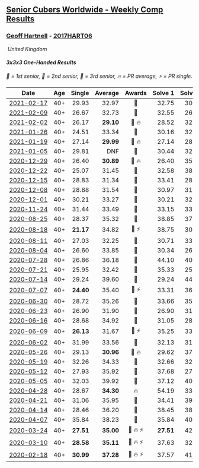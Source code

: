 <style>table {white-space: nowrap;}</style>
<link rel="stylesheet" type="text/css" href="/scw-comp/css/flags.css" />

## [Senior Cubers Worldwide - Weekly Comp Results](/scw-comp/results/)
### [Geoff Hartnell](README.md) - [2017HART06](https://www.worldcubeassociation.org/persons/2017HART06?event=333oh)

<i class="flag flag-GB" />&nbsp;United Kingdom

#### 3x3x3 One-Handed Results

<span style="white-space: nowrap;">🥇 = 1st senior</span>, <span style="white-space: nowrap;">🥈 = 2nd senior</span>, <span style="white-space: nowrap;">🥉 = 3rd senior</span>, <span style="white-space: nowrap;">🔥 = PR average</span>, <span style="white-space: nowrap;">⚡ = PR single</span>.

| Date | Age | Single | Average | Awards | Solve 1 | Solve 2 | Solve 3 | Solve 4 | Solve 5 | Video |
| :--: | :--: | --: | --: | :--: | --: | --: | --: | --: | --: | :-- |
| [2021-02-17](../../results/2021-02-17/333oh.md) | 40+ | 29.93 | 32.97 | 🥉 | 32.75 | 30.19 | 39.56 | 35.96 | 29.93 | [Desktop](https://www.facebook.com/events/2846210318979915/permalink/2848772602057020) / [Mobile](https://m.facebook.com/events/2846210318979915?view=permalink&id=2848772602057020) |
| [2021-02-09](../../results/2021-02-09/333oh.md) | 40+ | 26.67 | 32.73 | 🥉 | 32.55 | 26.67 | 34.77 | 30.88 | 35.88 | [Desktop](https://www.facebook.com/events/749806039307047/permalink/753222112298773) / [Mobile](https://m.facebook.com/events/749806039307047?view=permalink&id=753222112298773) |
| [2021-02-02](../../results/2021-02-02/333oh.md) | 40+ | 26.17 | **29.10** | 🥈 🔥 | 28.52 | 32.07 | 57.76 | 26.72 | 26.17 | [Desktop](https://www.facebook.com/557281693/videos/10159383727601694) / [Mobile](https://m.facebook.com/557281693/videos/10159383727601694) |
| [2021-01-26](../../results/2021-01-26/333oh.md) | 40+ | 24.51 | 33.34 | 🥈 | 30.16 | 32.12 | 1:21.60 | 37.75 | 24.51 | [Desktop](https://www.facebook.com/events/415506712992555/permalink/418462346030325) / [Mobile](https://m.facebook.com/events/415506712992555?view=permalink&id=418462346030325) |
| [2021-01-19](../../results/2021-01-19/333oh.md) | 40+ | 27.14 | **29.99** | 🥈 🔥 | 27.14 | 28.40 | 29.28 | 32.30 | 34.69 | [Desktop](https://www.facebook.com/events/259430338941057/permalink/262212375329520) / [Mobile](https://m.facebook.com/events/259430338941057?view=permalink&id=262212375329520) |
| [2021-01-05](../../results/2021-01-05/333oh.md) | 40+ | 29.81 | DNF | 🥉 | 30.44 | 32.30 | DNF | 29.81 | DNF | [Desktop](https://www.facebook.com/events/237822631087555/permalink/242231130646705) / [Mobile](https://m.facebook.com/events/237822631087555?view=permalink&id=242231130646705) |
| [2020-12-29](../../results/2020-12-29/333oh.md) | 40+ | 26.40 | **30.89** | 🥈 🔥 | 26.40 | 35.11 | 32.69 | 31.06 | 28.93 | [Desktop](https://www.facebook.com/events/807437066779451/permalink/811052613084563) / [Mobile](https://m.facebook.com/events/807437066779451?view=permalink&id=811052613084563) |
| [2020-12-22](../../results/2020-12-22/333oh.md) | 40+ | 25.07 | 31.45 | 🥈 | 32.58 | 38.12 | 25.07 | 29.26 | 32.52 | [Desktop](https://www.facebook.com/events/758481858355136/permalink/760170018186320) / [Mobile](https://m.facebook.com/events/758481858355136?view=permalink&id=760170018186320) |
| [2020-12-15](../../results/2020-12-15/333oh.md) | 40+ | 28.83 | 31.34 | 🥉 | 33.41 | 28.83 | 32.27 | 30.01 | 31.73 | [Desktop](https://www.facebook.com/events/804969103386330/permalink/808494549700452) / [Mobile](https://m.facebook.com/events/804969103386330?view=permalink&id=808494549700452) |
| [2020-12-08](../../results/2020-12-08/333oh.md) | 40+ | 28.88 | 31.54 | 🥉 | 30.97 | 31.96 | 35.75 | 28.88 | 31.68 | [Desktop](https://www.facebook.com/events/1026387727837469/permalink/1030121654130743) / [Mobile](https://m.facebook.com/events/1026387727837469?view=permalink&id=1030121654130743) |
| [2020-12-01](../../results/2020-12-01/333oh.md) | 40+ | 30.21 | 33.27 | 🥉 | 30.21 | 32.21 | 31.54 | 36.76 | 36.05 | [Desktop](https://www.facebook.com/events/456949201957439/permalink/461362514849441) / [Mobile](https://m.facebook.com/events/456949201957439?view=permalink&id=461362514849441) |
| [2020-11-24](../../results/2020-11-24/333oh.md) | 40+ | 31.44 | 33.49 | 🥉 | 33.15 | 33.48 | 33.84 | 31.44 | 38.53 | [Desktop](https://www.facebook.com/events/418254925863499/permalink/421990115489980) / [Mobile](https://m.facebook.com/events/418254925863499?view=permalink&id=421990115489980) |
| [2020-08-25](../../results/2020-08-25/333oh.md) | 40+ | 28.37 | 35.32 | 🥇 | 38.85 | 37.53 | 28.37 | 31.23 | 37.21 | [Desktop](https://www.facebook.com/events/2812216602434889/permalink/2818643991792150) / [Mobile](https://m.facebook.com/events/2812216602434889?view=permalink&id=2818643991792150) |
| [2020-08-18](../../results/2020-08-18/333oh.md) | 40+ | **21.17** | 34.82 | 🥈 ⚡ | 38.75 | 30.77 | 46.57 | **21.17** | 34.93 | [Desktop](https://www.facebook.com/events/357518755418063/permalink/361776554992283) / [Mobile](https://m.facebook.com/events/357518755418063?view=permalink&id=361776554992283) |
| [2020-08-11](../../results/2020-08-11/333oh.md) | 40+ | 27.03 | 32.25 | 🥈 | 30.71 | 33.38 | 32.65 | 27.03 | 37.40 | [Desktop](https://www.facebook.com/events/338631130511019/permalink/342003433507122) / [Mobile](https://m.facebook.com/events/338631130511019?view=permalink&id=342003433507122) |
| [2020-08-04](../../results/2020-08-04/333oh.md) | 40+ | 26.60 | 33.85 | 🥉 | 30.34 | 26.60 | DNF | 34.00 | 37.20 | [Desktop](https://www.facebook.com/events/748440219235440/permalink/753078005438328) / [Mobile](https://m.facebook.com/events/748440219235440?view=permalink&id=753078005438328) |
| [2020-07-28](../../results/2020-07-28/333oh.md) | 40+ | 26.86 | 36.18 | 🥉 | 44.10 | 40.53 | 29.54 | 38.47 | 26.86 | [Desktop](https://www.facebook.com/events/708566320000803/permalink/712563192934449) / [Mobile](https://m.facebook.com/events/708566320000803?view=permalink&id=712563192934449) |
| [2020-07-21](../../results/2020-07-21/333oh.md) | 40+ | 25.95 | 32.42 | 🥈 | 35.33 | 25.95 | 27.74 | DNF | 34.18 | [Desktop](https://www.facebook.com/events/1842039515939197/permalink/1846057968870685) / [Mobile](https://m.facebook.com/events/1842039515939197?view=permalink&id=1846057968870685) |
| [2020-07-14](../../results/2020-07-14/333oh.md) | 40+ | 29.24 | 39.60 | 🥈 | 29.24 | 44.05 | 40.53 | 38.98 | 39.30 | [Desktop](https://www.facebook.com/events/1157754364595802/permalink/1158788084492430) / [Mobile](https://m.facebook.com/events/1157754364595802?view=permalink&id=1158788084492430) |
| [2020-07-07](../../results/2020-07-07/333oh.md) | 40+ | **24.40** | 35.40 | 🥉 ⚡ | 33.31 | 36.92 | **24.40** | 40.88 | 35.98 | [Desktop](https://www.facebook.com/events/271667090769235/permalink/275075220428422) / [Mobile](https://m.facebook.com/events/271667090769235?view=permalink&id=275075220428422) |
| [2020-06-30](../../results/2020-06-30/333oh.md) | 40+ | 28.72 | 35.26 | 🥉 | 33.66 | 35.36 | 28.72 | 36.75 | 44.85 | [Desktop](https://www.facebook.com/events/679860472562391/permalink/682401835641588) / [Mobile](https://m.facebook.com/events/679860472562391?view=permalink&id=682401835641588) |
| [2020-06-23](../../results/2020-06-23/333oh.md) | 40+ | 26.90 | 31.90 | 🥈 | 26.90 | 31.89 | 34.26 | 41.43 | 29.54 | [Desktop](https://www.facebook.com/events/722150235200875/permalink/725001771582388) / [Mobile](https://m.facebook.com/events/722150235200875?view=permalink&id=725001771582388) |
| [2020-06-16](../../results/2020-06-16/333oh.md) | 40+ | 28.68 | 34.92 | 🥉 | 31.05 | 28.68 | 35.58 | 38.14 | 40.42 | [Desktop](https://www.facebook.com/events/604103587178706/permalink/605602253695506) / [Mobile](https://m.facebook.com/events/604103587178706?view=permalink&id=605602253695506) |
| [2020-06-09](../../results/2020-06-09/333oh.md) | 40+ | **26.13** | 31.67 | 🥈 ⚡ | 35.25 | 33.15 | **26.13** | 54.33 | 26.61 | [Desktop](https://www.facebook.com/events/903549840109576/permalink/907264923071401) / [Mobile](https://m.facebook.com/events/903549840109576?view=permalink&id=907264923071401) |
| [2020-06-02](../../results/2020-06-02/333oh.md) | 40+ | 31.99 | 33.56 | 🥈 | 32.13 | 31.99 | 34.35 | 34.19 | 34.57 | [Desktop](https://www.facebook.com/events/3373950429496747/permalink/3379383188953471) / [Mobile](https://m.facebook.com/events/3373950429496747?view=permalink&id=3379383188953471) |
| [2020-05-26](../../results/2020-05-26/333oh.md) | 40+ | 29.13 | **30.96** | 🥈 🔥 | 29.62 | 37.82 | 31.80 | 29.13 | 31.45 | [Desktop](https://www.facebook.com/events/688407551989463/permalink/690561981774020) / [Mobile](https://m.facebook.com/events/688407551989463?view=permalink&id=690561981774020) |
| [2020-05-19](../../results/2020-05-19/333oh.md) | 40+ | 32.26 | 34.33 | 🥈 | 32.66 | 32.26 | 36.31 | 34.33 | 36.00 | [Desktop](https://www.facebook.com/events/1880761498725633/permalink/1885596818242101.) / [Mobile](https://m.facebook.com/events/1880761498725633?view=permalink&id=1885596818242101.) |
| [2020-05-12](../../results/2020-05-12/333oh.md) | 40+ | 27.93 | 35.92 | 🥈 | 37.68 | 27.93 | 41.34 | 39.52 | 30.56 | [Desktop](https://www.facebook.com/events/546188069600739/permalink/548662439353302) / [Mobile](https://m.facebook.com/events/546188069600739?view=permalink&id=548662439353302) |
| [2020-05-05](../../results/2020-05-05/333oh.md) | 40+ | 32.03 | 39.92 | 🥉 | 37.12 | 40.32 | 42.31 | 32.03 | 45.16 | [Desktop](https://www.facebook.com/events/3313106775587396/permalink/3318143511750389) / [Mobile](https://m.facebook.com/events/3313106775587396?view=permalink&id=3318143511750389) |
| [2020-04-28](../../results/2020-04-28/333oh.md) | 40+ | 28.67 | **34.30** | 🔥 | 54.19 | 33.84 | 35.97 | 28.67 | 33.10 | [Desktop](https://www.facebook.com/events/535188653858103/permalink/538269710216664) / [Mobile](https://m.facebook.com/events/535188653858103?view=permalink&id=538269710216664) |
| [2020-04-21](../../results/2020-04-21/333oh.md) | 40+ | 31.06 | 35.95 | 🥉 | 34.41 | 39.58 | 33.86 | 31.06 | 41.48 | [Desktop](https://www.facebook.com/events/880278499062375/permalink/884961721927386) / [Mobile](https://m.facebook.com/events/880278499062375?view=permalink&id=884961721927386) |
| [2020-04-14](../../results/2020-04-14/333oh.md) | 40+ | 28.46 | 36.20 | 🥉 | 38.45 | 38.69 | 31.45 | 28.46 | 45.15 | [Desktop](https://www.facebook.com/events/982619255468618/permalink/984296091967601) / [Mobile](https://m.facebook.com/events/982619255468618?view=permalink&id=984296091967601) |
| [2020-04-07](../../results/2020-04-07/333oh.md) | 40+ | 35.84 | 38.23 | 🥉 | 35.84 | 40.02 | 38.37 | 37.99 | 38.34 | [Desktop](https://www.facebook.com/events/682716079141575/permalink/684397598973423) / [Mobile](https://m.facebook.com/events/682716079141575?view=permalink&id=684397598973423) |
| [2020-03-24](../../results/2020-03-24/333oh.md) | 40+ | **27.51** | **35.00** | 🥈 🔥 ⚡ | **27.51** | 42.23 | 36.54 | 28.16 | 40.30 | [Desktop](https://www.facebook.com/events/212335450005639/permalink/215249939714190) / [Mobile](https://m.facebook.com/events/212335450005639?view=permalink&id=215249939714190) |
| [2020-03-10](../../results/2020-03-10/333oh.md) | 40+ | **28.58** | **35.11** | 🥉 🔥 ⚡ | 37.63 | 32.99 | 36.23 | 36.10 | **28.58** | [Desktop](https://www.facebook.com/events/684510792316675/permalink/686046518829769) / [Mobile](https://m.facebook.com/events/684510792316675?view=permalink&id=686046518829769) |
| [2020-02-18](../../results/2020-02-18/333oh.md) | 40+ | **30.99** | **37.28** | 🥉 🔥 ⚡ | 37.57 | 41.41 | **30.99** | 38.21 | 36.06 | [Desktop](https://www.facebook.com/events/1618332754973681/permalink/1623480064458950) / [Mobile](https://m.facebook.com/events/1618332754973681?view=permalink&id=1623480064458950) |


<!-- Global site tag (gtag.js) - Google Analytics -->
<script async src="https://www.googletagmanager.com/gtag/js?id=UA-86348435-3"></script>
<script>window.dataLayer = window.dataLayer || []; function gtag() {dataLayer.push(arguments);} gtag('js', new Date()); gtag('config', 'UA-86348435-3');</script>
